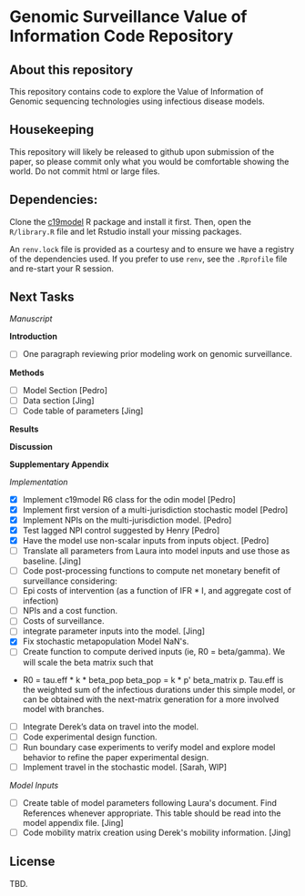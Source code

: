 # Genomic Surveillance Value of Information Code Repository

## About this repository

This repository contains code to explore the Value of Information of Genomic sequencing technologies using infectious disease models.

## Housekeeping
This repository will likely be released to github upon submission of the paper, so please commit only what you would be comfortable showing the world. Do not commit html or large files.

## Dependencies:

Clone the [c19model](https://code.rand.org/vaccination-research/c19model) R package and install it first. Then, open the `R/library.R` file and let Rstudio install your missing packages.

An `renv.lock` file is provided as a courtesy and to ensure we have a registry of the dependencies used. If you prefer to use `renv`, see the `.Rprofile` file and re-start your R session.

## Next Tasks

*Manuscript*

**Introduction**

- [ ] One paragraph reviewing prior modeling work on genomic surveillance.

**Methods**

- [ ] Model Section [Pedro]
- [ ] Data section [Jing]
- [ ] Code table of parameters [Jing]

**Results**

**Discussion**

**Supplementary Appendix**

*Implementation*

- [x] Implement c19model R6 class for the odin model [Pedro]
- [x] Implement first version of a multi-jurisdiction stochastic model [Pedro]
- [x] Implement NPIs on the multi-jurisdiction model. [Pedro]
- [x] Test lagged NPI control suggested by Henry [Pedro]
- [x] Have the model use non-scalar inputs from inputs object. [Pedro]
- [ ] Translate all parameters from Laura into model inputs and use those as baseline. [Jing]
- [ ] Code post-processing functions to compute net monetary benefit of surveillance considering:
- [ ] Epi costs of intervention (as a function of IFR * I, and aggregate cost of infection)
- [ ] NPIs and a cost function.
- [ ] Costs of surveillance.
- [ ] integrate parameter inputs into the model. [Jing]
- [x] Fix stochastic metapopulation Model NaN's.
- [ ] Create function to compute derived inputs (ie, R0 = beta/gamma). We will scale the beta matrix such that 
 - R0 = tau.eff * k * beta_pop
   beta_pop = k * p' beta_matrix p. 
   Tau.eff is the weighted sum of the infectious durations under this simple model, or can be obtained with the next-matrix generation for a more involved model with branches.
- [ ] Integrate Derek’s data on travel into the model.
- [ ] Code experimental design function.
- [ ] Run boundary case experiments to verify model and explore model behavior to refine the paper experimental design.
- [ ] Implement travel in the stochastic model. [Sarah, WIP]

*Model Inputs*

- [ ] Create table of model parameters following Laura's document. Find References whenever appropriate. This table should be read into the model appendix file. [Jing]
- [ ] Code mobility matrix creation using Derek's mobility information. [Jing]

## License
TBD.
